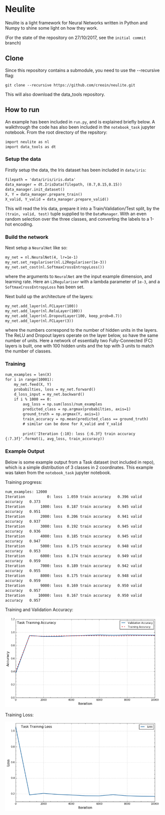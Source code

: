 # Neulite

Neulite is a light framework for Neural Networks written in Python and
Numpy to shine some light on how they work.

(For the state of the repository on 27/10/2017, see the `initial commit` branch)

## Clone

Since this repository contains a submodule, you need to use the --recursive flag:

```
git clone --recursive https://github.com/creoin/neulite.git
```

This will also download the data_tools repository.

## How to run

An example has been included in `run.py`, and is explained briefly below. A walkthrough the code has also been included in the `notebook_task` jupyter notebook.
From the root directory of the repsitory:

```
import neulite as nl
import data_tools as dt
```

### Setup the data

Firstly setup the data, the Iris dataset has been included in `data/iris`:

```
filepath = 'data/iris/iris.data'
data_manager = dt.IrisData(filepath, (0.7,0.15,0.15))
data_manager.init_dataset()
X, Y = data_manager.prepare_train()
X_valid, Y_valid = data_manager.prepare_valid()
```

This will read the Iris data, prepare it into a Train/Validation/Test split, by the `(train, valid, test)` tuple supplied to the `DataManager`. With an even random selection over the three classes, and converting the labels to a 1-hot encoding.

### Build the network

Next setup a `NeuralNet` like so:
```
my_net = nl.NeuralNet(4, lr=1e-1)
my_net.set_regulariser(nl.L2Regulariser(1e-3))
my_net.set_cost(nl.SoftmaxCrossEntropyLoss())
```
where the arguments to `NeuralNet` are the input example dimension, and learning rate. Here an `L2Regulariser` with a lambda parameter of `1e-3`, and a `SoftmaxCrossEntropyLoss` has been set.

Next build up the architecture of the layers:
```
my_net.add_layer(nl.FCLayer(100))
my_net.add_layer(nl.ReluLayer(100))
my_net.add_layer(nl.DropoutLayer(100, keep_prob=0.7))
my_net.add_layer(nl.FCLayer(3))
```
where the numbers correspond to the number of hidden units in the layers. The ReLU and Dropout layers operate on the layer below, so have the same number of units. Here a network of essentially two Fully-Connected (FC) layers is built, one with 100 hidden units and the top with 3 units to match the number of classes.

### Training

```
num_examples = len(X)
for i in range(10001):
    my_net.feed(X, Y)
    probabilties, loss = my_net.forward()
    d_loss_input = my_net.backward()
    if i % 1000 == 0:
        avg_loss = np.sum(loss)/num_examples
        predicted_class = np.argmax(probabilties, axis=1)
        ground_truth = np.argmax(Y, axis=1)
        train_accuracy = np.mean(predicted_class == ground_truth)
        # similar can be done for X_valid and Y_valid

        print('Iteration {:10}: loss {:6.3f} train accuracy {:7.3f}'.format(i, avg_loss, train_accuracy))
```

### Example Output

Below is some example output from a Task dataset (not included in repo), which is a simple distribution of 3 classes in 2 coordinates. This example was taken from the `notebook_task` jupyter notebook.

Training progress:
```
num_examples: 12000
Iteration          0: loss  1.059 train accuracy   0.396 valid accuracy   0.373
Iteration       1000: loss  0.187 train accuracy   0.945 valid accuracy   0.951
Iteration       2000: loss  0.206 train accuracy   0.941 valid accuracy   0.937
Iteration       3000: loss  0.192 train accuracy   0.945 valid accuracy   0.936
Iteration       4000: loss  0.185 train accuracy   0.945 valid accuracy   0.947
Iteration       5000: loss  0.175 train accuracy   0.948 valid accuracy   0.953
Iteration       6000: loss  0.174 train accuracy   0.949 valid accuracy   0.959
Iteration       7000: loss  0.189 train accuracy   0.942 valid accuracy   0.955
Iteration       8000: loss  0.175 train accuracy   0.948 valid accuracy   0.959
Iteration       9000: loss  0.169 train accuracy   0.950 valid accuracy   0.957
Iteration      10000: loss  0.167 train accuracy   0.950 valid accuracy   0.957
```

Training and Validation Accuracy:

![Training and Validation accuracy for a Task dataset](img/task_training_accuracy.png "Training and Validation accuracy for a Task dataset")

Training Loss:

![Training Loss for a Task dataset](img/task_training_loss.png "Training and Validation accuracy for a Task dataset")
